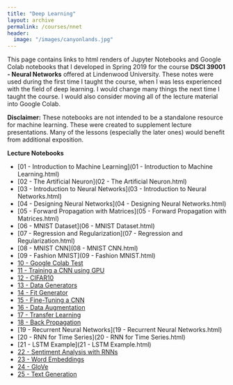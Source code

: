 ```yaml
---
title: "Deep Learning"
layout: archive
permalink: /courses/nnet
header:
  image: "/images/canyonlands.jpg"
---
```


This page contains links to html renders of Jupyter Notebooks and Google Colab notebooks that I developed in Spring 2019 for the course **DSCI 39001 - Neural Networks** offered at Lindenwood University. These notes were used during the first time I taught the course, when I was less experienced with the field of deep learning. I would change many things the next time I taught the course. I would also consider moving all of the lecture material into Google Colab.

**Disclaimer:** These notebooks are not intended to be a standalone resource for machine learning. These were created to supplement lecture presentations. Many of the lessons (especially the later ones) would benefit from additional exposition.

<b>Lecture Notebooks</b>
+ [01 - Introduction to Machine Learning](01 - Introduction to Machine Learning.html)
+ [02 - The Artificial Neuron](02 - The Artificial Neuron.html)
+ [03 - Introduction to Neural Networks](03 - Introduction to Neural Networks.html)
+ [04 - Designing Neural Networks](04 - Designing Neural Networks.html)
+ [05 - Forward Propagation with Matrices](05 - Forward Propagation with Matrices.html)
+ [06 - MNIST Dataset](06 - MNIST Dataset.html)
+ [07 - Regression and Regularization](07 - Regression and Regularization.html)
+ [08 - MNIST CNN](08 - MNIST CNN.html)
+ [09 - Fashion MNIST](09 - Fashion MNIST.html)
+ [10 - Google Colab Test](https://drive.google.com/drive/u/5/folders/1P22M7dleoaDvFSAlGa06G3IyOo_bWyhN)
+ [11 - Training a CNN using GPU](https://drive.google.com/file/d/1uX-dqMjqcy07m-UA34qgVJoVkv844SVT/view?usp=sharing)
+ [12 - CIFAR10](https://colab.research.google.com/drive/1kmDQpcx2w0-MolaPO67XUBdXlS5CMZwR?usp=sharing)
+ [13 - Data Generators](https://colab.research.google.com/drive/1Rd5baUfqdikYX2F2ZrTsv9zS5aWOPTnW?usp=sharing)
+ [14 - Fit Generator](https://colab.research.google.com/drive/1w92jIdyXKEEvjf631DD5g6wNLx97d9XS?usp=sharing)
+ [15 - Fine-Tuning a CNN](https://colab.research.google.com/drive/1cODLRQxTjboLN-YdImysMxdOFTKjC1nK?usp=sharing)
+ [16 - Data Augmentation](https://colab.research.google.com/drive/1s9oCIWto0n3FZ4ujY6fOxif4sSupWDWC?usp=sharing)
+ [17 - Transfer Learning](https://colab.research.google.com/drive/1nOyEjnkV97QjmzSxE6K6AZAnHxjLel7B?usp=sharing)
+ [18 - Back Propagation](https://drive.google.com/drive/u/5/folders/1Ah0jVINsC90YhF0MXyiyIuYjVzmwz1KC)
+ [19 - Recurrent Neural Networks](19 - Recurrent Neural Networks.html)
+ [20 - RNN for Time Series](20 - RNN for Time Series.html)
+ [21 - LSTM Example](21 - LSTM Example.html)
+ [22 - Sentiment Analysis with RNNs](https://colab.research.google.com/drive/1RDY1lJpBfeTsphYd8pBRI3YEoDNaoDf0?usp=sharing)
+ [23 - Word Embeddings](https://colab.research.google.com/drive/1Sqde49dpyd-tMZ5pQTDhggxz1cbPtOOg?usp=sharing)
+ [24 - GloVe](https://colab.research.google.com/drive/1bIUj3N6wAsR1awYzSnfSjGdd9Gu-NzQf?usp=sharing)
+ [25 - Text Generation](https://colab.research.google.com/drive/1U0XZbLAz1bh71eBYwPAt2rA20lhXpU3A?usp=sharing)
